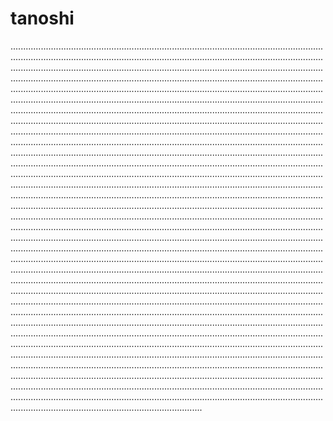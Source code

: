 # tanoshi
....................................................................................................................................................................................................................................................................................................................................................................................................................................................................................................................................................................................................................................................................................................................................................................................................................................................................................................................................................................................................................................................................................................................................................................................................................................................................................................................................................................................................................................................................................................................................................................................................................................................................................................................................................................................................................................................................................................................................................................................................................................................................................................................................................................................................................................................................................................................................................................................................................................................................................................................................................................................................................................................................................................................................................................................................................................................................................................................................................................................................................................................................................................................................................................................................................................................................................................................................................................................................................................................................................................................................................................................................................................................................................................................................................................................................................................................................................................................................................................................................................................................................................................................................................................................................................................................................................................................................................................................................................................................................